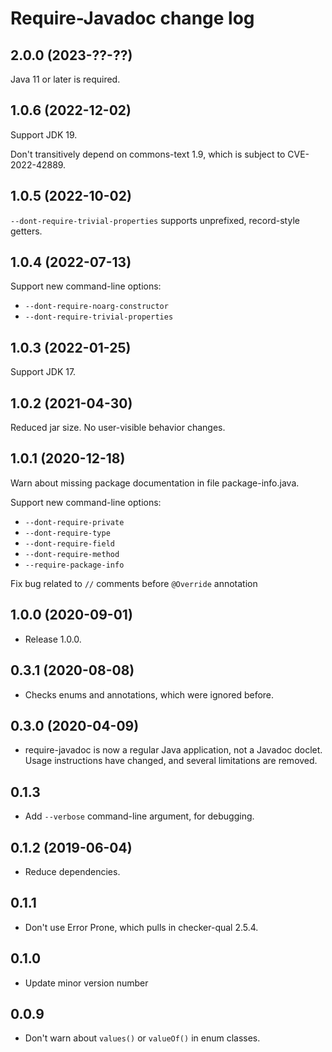 # Require-Javadoc change log

## 2.0.0 (2023-??-??)

Java 11 or later is required.

## 1.0.6 (2022-12-02)

Support JDK 19.

Don't transitively depend on commons-text 1.9, which is subject to CVE-2022-42889.

## 1.0.5 (2022-10-02)

`--dont-require-trivial-properties` supports unprefixed, record-style getters.

## 1.0.4 (2022-07-13)

Support new command-line options:
 * `--dont-require-noarg-constructor`
 * `--dont-require-trivial-properties`

## 1.0.3 (2022-01-25)

Support JDK 17.

## 1.0.2 (2021-04-30)

Reduced jar size.  No user-visible behavior changes.

## 1.0.1 (2020-12-18)

Warn about missing package documentation in file package-info.java.

Support new command-line options:
 * `--dont-require-private`
 * `--dont-require-type`
 * `--dont-require-field`
 * `--dont-require-method`
 * `--require-package-info`

Fix bug related to `//` comments before `@Override` annotation

## 1.0.0 (2020-09-01)

- Release 1.0.0.

## 0.3.1 (2020-08-08)

- Checks enums and annotations, which were ignored before.

## 0.3.0 (2020-04-09)

- require-javadoc is now a regular Java application, not a Javadoc doclet.
  Usage instructions have changed, and several limitations are removed.

## 0.1.3

- Add `--verbose` command-line argument, for debugging.

## 0.1.2 (2019-06-04)

- Reduce dependencies.

## 0.1.1

- Don't use Error Prone, which pulls in checker-qual 2.5.4.

## 0.1.0

- Update minor version number

## 0.0.9

- Don't warn about `values()` or `valueOf()` in enum classes.
